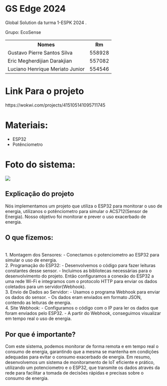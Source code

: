# GS Edge 2024
Global Solution da turma 1-ESPK 2024 . 

Grupo: EcoSense
<table>
  <tr>
    <th>Nomes</th>
    <th>Rm</th>
  </tr>
  <tr>
    <td>Gustavo Pierre Santos Silva</td>
    <td>558928</td>
  </tr>
  <tr>
    <td>Eric Megherdijian Darakjian</td>
    <td>557082</td>
  </tr>
  <tr>
    <td>Luciano Henrique Meriato Junior</td>
    <td>554546</td>
  </tr>
</table>

<h1>Link Para o projeto</h1>
https://wokwi.com/projects/415105141095711745

<h1>Materiais:</h1>
<ul>
  <li>ESP32</li>
  <li>Potênciometro</li>
</ul>



<h1>Foto do sistema:</h1>
<img src="https://github.com/user-attachments/assets/f0d5400b-f5d8-4375-90d9-28c4384cb47b"/>



<h2>Explicação do projeto</h2>
Nós implementamos um projeto que utiliza o ESP32 para monitorar o uso de energia, utilizanos o potênciometro para simular o ACS712(Sensor de Energia). Nosso objetivo foi monitorar e prever o uso exacerbado de energia.
</br>
<h2>O que fizemos:</h2>
</br>
1. Montagem dos Sensores:
  - Conectamos o potenciometro ao ESP32 para simular o uso de energia.


</br>
2. Programação do ESP32:
  - Desenvolvemos o código para fazer leituras constantes desse sensor.
  - Incluimos as bibliotecas necessárias para o desenvolvimento do projeto. Então configuramos a conexão do ESP32 a uma rede Wi-Fi e integramos com o protocolo HTTP para enviar os dados coletados para um servidor(Webhook).

</br>
3. Envio de Dados ao Servidor:
  - Usamos o programa Webhook para enviar os dados do sensor.
  - Os dados eram enviados em formato JSON, contendo as leituras de energia.

</br>
4. Site Webhook:
  - Configuramos o código com o IP para ler os dados que foram enviados pelo ESP32.
  - A partir do Webhook, conseguimos visualizar em tempo real o uso de energia.

</br>
<h2>Por que é importante?</h2>
Com este sistema, podemos monitorar de forma remota e em tempo real o consumo de energia, garantindo que a mesma se mantenha em condições adequadas para evitar o consumo exacerbado de energia.
Em resumo, desenvolvemos um sistema de monitoramento de IoT eficiente e prático, utilizando  um potenciometro e o ESP32, que transmite os dados através da rede para facilitar a tomada de decisões rápidas e precisas sobre o consumo de energia.
